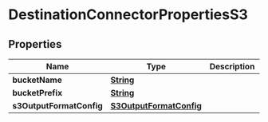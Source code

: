 

# DestinationConnectorPropertiesS3


## Properties

| Name | Type | Description | Notes |
|------------ | ------------- | ------------- | -------------|
|**bucketName** | [**String**](String.md) |  |  |
|**bucketPrefix** | [**String**](String.md) |  |  [optional] |
|**s3OutputFormatConfig** | [**S3OutputFormatConfig**](S3OutputFormatConfig.md) |  |  [optional] |



